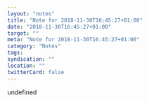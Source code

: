 ```yaml
---
layout: "notes"
title: "Note for 2018-11-30T16:45:27+01:00"
date: "2018-11-30T16:45:27+01:00"
target: ""
meta: "Note for 2018-11-30T16:45:27+01:00"
category: "Notes"
tags:
syndication: ""
location: ""
twitterCard: false
---
```

undefined
